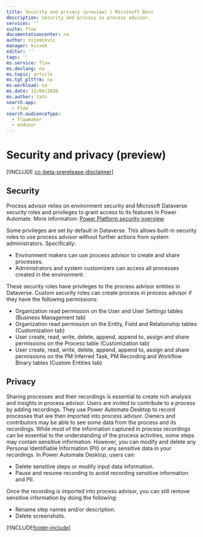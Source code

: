 ```yaml
---
title: Security and privacy (preview) | Microsoft Docs
description: Security and privacy in process advisor.
services: ''
suite: flow
documentationcenter: na
author: nijemcevic 
manager: kvivek
editor: ''
tags: ''
ms.service: flow
ms.devlang: na
ms.topic: article
ms.tgt_pltfrm: na
ms.workload: na
ms.date: 12/09/2020
ms.author: tatn
search.app: 
  - Flow
search.audienceType: 
  - flowmaker
  - enduser
---
```

# Security and privacy (preview)

[!INCLUDE [cc-beta-prerelease-disclaimer](includes/cc-beta-prerelease-disclaimer.md)]

## Security

Process advisor relies on environment security and Microsoft Dataverse security roles and privileges to grant access to its features in Power Automate. More information: [Power Platform security overview](/power-platform/admin/wp-security)

Some privileges are set by default in Dataverse. This allows built-in security roles to use process advisor without further actions from system administrators. Specifically:

- Environment makers can use process advisor to create and share processes.
- Administrators and system customizers can access all processes created in the environment.

These security roles have privileges to the process advisor entities in Dataverse. Custom security roles can create process in process advisor if they have the following permissions:

- Organization read permission on the User and User Settings tables (Business Management tab)
- Organization read permission on the Entity, Field and Relationship tables (Customization tab)
- User create, read, write, delete, append, append to, assign and share permissions on the Process table (Customization tab)
- User create, read, write, delete, append, append to, assign and share permissions on the PM Inferred Task, PM Recording and Workflow Binary tables (Custom Entities tab)

## Privacy

Sharing processes and their recordings is essential to create rich analysis and insights in process advisor. Users are invited to contribute to a process by adding recordings. They use Power Automate Desktop to record processes that are then imported into process advisor. Owners and contributors may be able to see some data from the process and its recordings.
While most of the information captured in process recordings can be essential to the understanding of the process activities, some steps may contain sensitive information. However, you can modify and delete any Personal Identifiable Information (PII) or any sensitive data in your recordings.
In Power Automate Desktop, users can:

- Delete sensitive steps or modify input data information.
- Pause and resume recording to avoid recording sensitive information and PII.

Once the recording is imported into process advisor, you can still remove sensitive information by doing the following:

- Rename step names and/or description.
- Delete screenshots.


[!INCLUDE[footer-include](includes/footer-banner.md)]